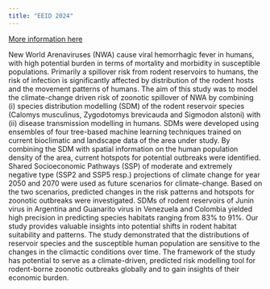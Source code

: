 ```yaml
---
title: "EEID 2024"
---
```


[More information here](https://kingcenter.stanford.edu/events/conferences-workshops/2024-ecology-and-evolution-infectious-diseases-eeid-conference)

New World Arenaviruses (NWA) cause viral hemorrhagic fever in humans, with high potential burden in terms of mortality and morbidity in susceptible populations. Primarily a spillover risk from rodent reservoirs to humans, the risk of infection is significantly affected by distribution of the rodent hosts and the movement patterns of humans. The aim of this study was to model the climate-change driven risk of zoonotic spillover of NWA by combining (i) species distribution modelling (SDM) of the rodent reservoir species (Calomys musculinus, Zygodotomys brevicauda and Sigmodon alstoni) with (ii) disease transmission modelling in humans. SDMs were developed using ensembles of four tree-based machine learning techniques trained on current bioclimatic and landscape data of the area under study. By combining the SDM with spatial information on the human population density of the area, current hotspots for potential outbreaks were identified. Shared Socioeconomic Pathways (SSP) of moderate and extremely negative type (SSP2 and SSP5 resp.) projections of climate change for year 2050 and 2070 were used as future scenarios for climate-change. Based on the two scenarios, predicted changes in the risk patterns and hotspots for zoonotic outbreaks were investigated. SDMs of rodent reservoirs of Junin virus in Argentina and Guanarito virus in Venezuela and Colombia yielded high precision in predicting species habitats ranging from 83% to 91%. Our study provides valuable insights into potential shifts in rodent habitat suitability and patterns. The study demonstrated that the distributions of reservoir species and the susceptible human population are sensitive to the changes in the climactic conditions over time. The framework of the study has potential to serve as a climate-driven, predicted risk modelling tool for rodent-borne zoonotic outbreaks globally and to gain insights of their economic burden.
